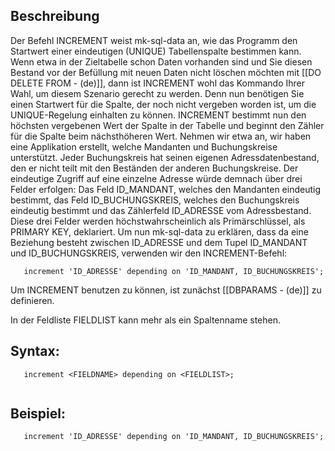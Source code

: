 ## Beschreibung

Der Befehl INCREMENT weist mk-sql-data an, wie das Programm den Startwert einer eindeutigen (UNIQUE) Tabellenspalte bestimmen kann. Wenn etwa in der Zieltabelle schon Daten vorhanden sind und Sie diesen Bestand vor der Befüllung mit neuen Daten nicht löschen möchten mit [[DO DELETE FROM - (de)]], dann ist INCREMENT wohl das Kommando Ihrer Wahl, um diesem Szenario gerecht zu werden. Denn nun benötigen Sie einen Startwert für die Spalte, der noch nicht vergeben worden ist, um die UNIQUE-Regelung einhalten zu können. INCREMENT bestimmt nun den höchsten vergebenen Wert der Spalte in der Tabelle und beginnt den Zähler für die Spalte beim nächsthöheren Wert.
Nehmen wir etwa an, wir haben eine Applikation erstellt, welche Mandanten und Buchungskreise unterstützt. Jeder Buchungskreis hat seinen eigenen Adressdatenbestand, den er nicht teilt mit den Beständen der anderen Buchungskreise. Der eindeutige Zugriff auf eine einzelne Adresse würde demnach über drei Felder erfolgen: Das Feld ID_MANDANT, welches den Mandanten eindeutig bestimmt, das Feld ID_BUCHUNGSKREIS, welches den Buchungskreis eindeutig bestimmt und das Zählerfeld ID_ADRESSE vom Adressbestand. Diese drei Felder werden höchstwahrscheinlich als Primärschlüssel, als PRIMARY KEY, deklariert. Um nun mk-sql-data zu erklären, dass da eine Beziehung besteht zwischen ID_ADRESSE und dem Tupel ID_MANDANT und ID_BUCHUNGSKREIS, verwenden wir den INCREMENT-Befehl:

```
   increment 'ID_ADRESSE' depending on 'ID_MANDANT, ID_BUCHUNGSKREIS';
```

Um INCREMENT benutzen zu können, ist zunächst [[DBPARAMS - (de)]] zu definieren.

In der Feldliste FIELDLIST kann mehr als ein Spaltenname stehen.

## Syntax:

```
   increment <FIELDNAME> depending on <FIELDLIST>;
  
```

## Beispiel:

```
   increment 'ID_ADRESSE' depending on 'ID_MANDANT, ID_BUCHUNGSKREIS';
```

